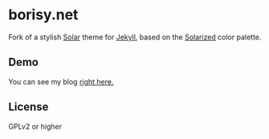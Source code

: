 borisy.net
==========
  
Fork of a stylish [Solar](http://mattvh.github.io/solar-theme-jekyll/) theme for [Jekyll](http://jekyllrb.com/), based on the [Solarized](http://ethanschoonover.com/solarized) color palette.
  
Demo
-------
  
You can see my blog [right here.](http://borisy.net)
  
  
License
---------

GPLv2 or higher